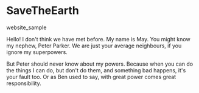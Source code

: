 # SaveTheEarth
website_sample

Hello! I don't think we have met before. My name is May.
You might know my nephew, Peter Parker.
We are just your average neighbours, if you ignore my superpowers.

But Peter should never know about my powers. 
Because when you can do the things I can do, but don't do them, and something bad happens, it's your fault too.
Or as Ben used to say, with great power comes great responsibility.
